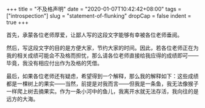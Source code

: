 +++
title = "不及格声明"
date = "2020-01-07T10:42:42+08:00"
tags = ["introspection"]
slug = "statement-of-flunking"
dropCap = false
indent = true
+++

首先，承蒙各位老师厚爱，让鄙人写的这段文字能够有幸被各位老师垂阅。

然后，写这段文字的目的是方便大家，节约大家的时间。因此，若各位老师正在为我的相关成绩可能会不及格而担忧，那么请各位老师直接给我应得的成绩即可——毕竟，我没有相应付出作为及格的凭借。

最后，如果各位老师还有疑虑，希望得到一个解释，那么我的解释如下：这些成绩都是一棵树上的果实——当然，前提是对我而言——但我是一条鱼，我无法像猴子一样爬上树去摘果实。作为一条小河中的鱼儿，我离开水就无法存活，我向往的是远方的大海。
